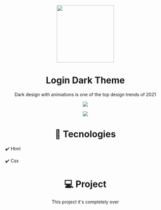 <p align="center"><img src="https://www.kindpng.com/picc/m/192-1925162_login-icon-png-transparent-png.png" width="180" /></p>

<h1 align="center"> Login Dark Theme </h1>
<p align="center"> Dark design with animations is one of the top design trends of 2021 </p>

<p align="center"><img src="https://user-images.githubusercontent.com/82244432/162096450-9f933f90-0dc3-4797-b9d0-86c33c1b9dc7.gif" /></p>
<p align="center"><img src="https://user-images.githubusercontent.com/82244432/162096621-8382e501-105d-4ece-a487-cbf565eb1aa0.gif" /></p>

<h1 align="center"> 🚀 Tecnologies </h1>
<p> ✔️ Html </p>
<p> ✔️ Css </p>

<h1 align="center"> 💻 Project </h1>
<p align="center"> This project it's completely over </p>
